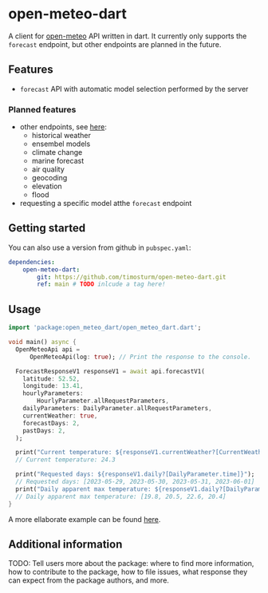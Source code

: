<!-- 
This README describes the package. If you publish this package to pub.dev,
this README's contents appear on the landing page for your package.

For information about how to write a good package README, see the guide for
[writing package pages](https://dart.dev/guides/libraries/writing-package-pages). 

For general information about developing packages, see the Dart guide for
[creating packages](https://dart.dev/guides/libraries/create-library-packages)
and the Flutter guide for
[developing packages and plugins](https://flutter.dev/developing-packages). 
-->

# open-meteo-dart
A client for [open-meteo](https://open-meteo.com/) API written in dart.
It currently only supports the `forecast` endpoint, but other endpoints are planned in the future.


## Features

- `forecast` API with automatic model selection performed by the server

### Planned features
- other endpoints, see [here](https://open-meteo.com/en/docs):
    - historical weather
    - ensembel models
    - climate change
    - marine forecast
    - air quality
    - geocoding
    - elevation
    - flood
- requesting a specific model atthe `forecast` endpoint

## Getting started

<!-- TODO Add this when the package is available at pub.dev
You can use the command line to add the dependency with the latest stable version:
```shell
$ dart pub add open-meteo-dart
```
-->

<!--
You can manually add the dependency in your `pubspec.yaml`:
```yaml
dependencies:
    open-meteo-dart:
        git: https://github.com/timosturm/open-meteo-dart.git
        ref: stable # TODO inlcude a tag here!
```
-->

You can also use a version from github in `pubspec.yaml`:
```yaml
dependencies:
    open-meteo-dart:
        git: https://github.com/timosturm/open-meteo-dart.git
        ref: main # TODO inlcude a tag here!
```


## Usage

<!-- TODO Automatically include the example from example/short_example.dart -->
```dart
import 'package:open_meteo_dart/open_meteo_dart.dart';

void main() async {
  OpenMeteoApi api =
      OpenMeteoApi(log: true); // Print the response to the console.

  ForecastResponseV1 responseV1 = await api.forecastV1(
    latitude: 52.52,
    longitude: 13.41,
    hourlyParameters:
        HourlyParameter.allRequestParameters, 
    dailyParameters: DailyParameter.allRequestParameters,
    currentWeather: true,
    forecastDays: 2,
    pastDays: 2,
  );

  print("Current temperature: ${responseV1.currentWeather?[CurrentWeatherParameter.temperature]}");
  // Current temperature: 24.3

  print("Requested days: ${responseV1.daily?[DailyParameter.time]}");
  // Requested days: [2023-05-29, 2023-05-30, 2023-05-31, 2023-06-01]
  print("Daily apparent max temperature: ${responseV1.daily?[DailyParameter.apparentTemperatureMax]}");
  // Daily apparent max temperature: [19.8, 20.5, 22.6, 20.4]
}
```

A more ellaborate example can be found [here](example/example.dart).

## Additional information

TODO: Tell users more about the package: where to find more information, how to 
contribute to the package, how to file issues, what response they can expect 
from the package authors, and more.
